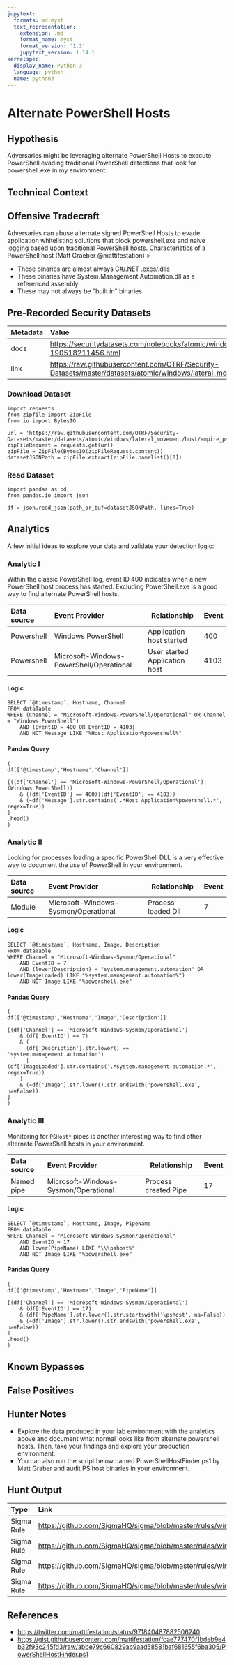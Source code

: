 ```yaml
---
jupytext:
  formats: md:myst
  text_representation:
    extension: .md
    format_name: myst
    format_version: '1.3'
    jupytext_version: 1.14.1
kernelspec:
  display_name: Python 3
  language: python
  name: python3
---
```


# Alternate PowerShell Hosts

## Hypothesis

Adversaries might be leveraging alternate PowerShell Hosts to execute PowerShell evading traditional PowerShell detections that look for powershell.exe in my environment.

## Technical Context

## Offensive Tradecraft

Adversaries can abuse alternate signed PowerShell Hosts to evade application whitelisting solutions that block powershell.exe and naive logging based upon traditional PowerShell hosts.
Characteristics of a PowerShell host (Matt Graeber @mattifestation) >
* These binaries are almost always C#/.NET .exes/.dlls
* These binaries have System.Management.Automation.dll as a referenced assembly
* These may not always be "built in" binaries

## Pre-Recorded Security Datasets

| Metadata  |    Value  |
|:----------|:----------|
| docs      | https://securitydatasets.com/notebooks/atomic/windows/execution/SDWIN-190518211456.html        |
| link      | https://raw.githubusercontent.com/OTRF/Security-Datasets/master/datasets/atomic/windows/lateral_movement/host/empire_psremoting_stager.zip |

### Download Dataset

```{code-cell} ipython3
import requests
from zipfile import ZipFile
from io import BytesIO

url = 'https://raw.githubusercontent.com/OTRF/Security-Datasets/master/datasets/atomic/windows/lateral_movement/host/empire_psremoting_stager.zip'
zipFileRequest = requests.get(url)
zipFile = ZipFile(BytesIO(zipFileRequest.content))
datasetJSONPath = zipFile.extract(zipFile.namelist()[0])
```

### Read Dataset

```{code-cell} Ipython3
import pandas as pd
from pandas.io import json

df = json.read_json(path_or_buf=datasetJSONPath, lines=True)
```

## Analytics

A few initial ideas to explore your data and validate your detection logic:

### Analytic I

Within the classic PowerShell log, event ID 400 indicates when a new PowerShell host process has started. Excluding PowerShell.exe is a good way to find alternate PowerShell hosts.

| Data source | Event Provider | Relationship | Event |
|:------------|:---------------|--------------|-------|
| Powershell | Windows PowerShell | Application host started | 400 |
| Powershell | Microsoft-Windows-PowerShell/Operational | User started Application host | 4103 |

#### Logic

```{code-block}
SELECT `@timestamp`, Hostname, Channel
FROM dataTable
WHERE (Channel = "Microsoft-Windows-PowerShell/Operational" OR Channel = "Windows PowerShell")
    AND (EventID = 400 OR EventID = 4103)
    AND NOT Message LIKE "%Host Application%powershell%"
```

#### Pandas Query

```{code-cell} Ipython3
(
df[['@timestamp','Hostname','Channel']]

[((df['Channel'] == 'Microsoft-Windows-PowerShell/Operational')|(Windows PowerShell))
    & ((df['EventID'] == 400)|(df['EventID'] == 4103))
    & (~df['Message'].str.contains('.*Host Application%powershell.*', regex=True))
]
.head()
)
```

### Analytic II

Looking for processes loading a specific PowerShell DLL is a very effective way to document the use of PowerShell in your environment.

| Data source | Event Provider | Relationship | Event |
|:------------|:---------------|--------------|-------|
| Module | Microsoft-Windows-Sysmon/Operational | Process loaded Dll | 7 |

#### Logic

```{code-block}
SELECT `@timestamp`, Hostname, Image, Description
FROM dataTable
WHERE Channel = "Microsoft-Windows-Sysmon/Operational"
    AND EventID = 7
    AND (lower(Description) = "system.management.automation" OR lower(ImageLoaded) LIKE "%system.management.automation%")
    AND NOT Image LIKE "%powershell.exe"
```

#### Pandas Query

```{code-cell} Ipython3
(
df[['@timestamp','Hostname','Image','Description']]

[(df['Channel'] == 'Microsoft-Windows-Sysmon/Operational')
    & (df['EventID'] == 7)
    & (
      (df['Description'].str.lower() == 'system.management.automation')
      | (df['ImageLoaded'].str.contains('.*system.management.automation.*', regex=True))
    )
    & (~df['Image'].str.lower().str.endswith('powershell.exe', na=False))
]
)
```

### Analytic III

Monitoring for `PSHost*` pipes is another interesting way to find other alternate PowerShell hosts in your environment.

| Data source | Event Provider | Relationship | Event |
|:------------|:---------------|--------------|-------|
| Named pipe | Microsoft-Windows-Sysmon/Operational | Process created Pipe | 17 |

#### Logic

```{code-block}
SELECT `@timestamp`, Hostname, Image, PipeName
FROM dataTable
WHERE Channel = "Microsoft-Windows-Sysmon/Operational"
    AND EventID = 17
    AND lower(PipeName) LIKE "\\\pshost%"
    AND NOT Image LIKE "%powershell.exe"
```

#### Pandas Query

```{code-cell} Ipython3
(
df[['@timestamp','Hostname','Image','PipeName']]

[(df['Channel'] == 'Microsoft-Windows-Sysmon/Operational')
    & (df['EventID'] == 17)
    & (df['PipeName'].str.lower().str.startswith('\pshost', na=False))
    & (~df['Image'].str.lower().str.endswith('powershell.exe', na=False))
]
.head()
)
```

## Known Bypasses

## False Positives



## Hunter Notes

* Explore the data produced in your lab environment with the analytics above and document what normal looks like from alternate powershell hosts. Then, take your findings and explore your production environment.
* You can also run the script below named PowerShellHostFinder.ps1 by Matt Graber and audit PS host binaries in your environment.

## Hunt Output

| Type | Link |
| :----| :----|
| Sigma Rule | https://github.com/SigmaHQ/sigma/blob/master/rules/windows/powershell/powershell_module/posh_pm_alternate_powershell_hosts.yml |
| Sigma Rule | https://github.com/SigmaHQ/sigma/blob/master/rules/windows/powershell/powershell_classic/posh_pc_alternate_powershell_hosts.yml |
| Sigma Rule | https://github.com/SigmaHQ/sigma/blob/master/rules/windows/image_load/sysmon_alternate_powershell_hosts_moduleload.yml |
| Sigma Rule | https://github.com/SigmaHQ/sigma/blob/master/rules/windows/pipe_created/sysmon_alternate_powershell_hosts_pipe.yml |

## References
* https://twitter.com/mattifestation/status/971840487882506240
* https://gist.githubusercontent.com/mattifestation/fcae777470f1bdeb9e4b32f93c245fd3/raw/abbe79c660829ab9aad58581baf681655f6ba305/PowerShellHostFinder.ps1
